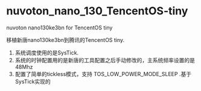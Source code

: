 # nuvoton_nano_130_TencentOS-tiny
nuvoton nano130ke3bn for TencentOS tiny

移植新唐nano130ke3bn到腾讯的TencentOS tiny.
1. 系统调度使用的是SysTick.
2. 系统的时钟配置用的是新唐的工具配置之后手动修改的，主系统频率设置的是48Mhz
3. 配置了简单的tickless模式，支持 TOS_LOW_POWER_MODE_SLEEP .基于SysTick实现的
